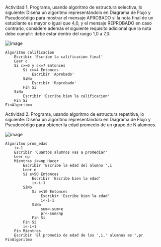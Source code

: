 Actividad 1. Programa, usando algoritmo de estructura selectiva, lo siguiente:
Diseña un algoritmo representándolo en Diagrama de Flujo y Pseudocódigo para mostrar el mensaje APROBADO si la nota final de un estudiante es mayor o igual que 4,0,
y el mensaje REPROBADO en caso contrario, considere además el siguiente requisito adicional que la nota debe cumplir: debe estar dentro del rango 1,0 a 7,0.

![image](https://user-images.githubusercontent.com/68087383/166513815-a30f2ed8-b8c5-4f6e-bb2d-766bf2573a89.png)


```
Algoritmo calificacion
	Escribir 'Escribe la calificacion final'
	Leer c
	Si c>=0 y c<=7 Entonces
		Si c>=4 Entonces
			Escribir 'Aprobado'
		SiNo
			Escribir 'Reprobado'
		Fin Si
	SiNo
		Escribir 'Escribe bien la calificacion'
	Fin Si
FinAlgoritmo
```



Actividad 2. Programa, usando algoritmo de estructura repetitiva, lo siguiente:
Diseña un algoritmo representándolo en Diagrama de Flujo y Pseudocódigo para obtener la edad promedio de un grupo de N alumnos.

![image](https://user-images.githubusercontent.com/68087383/166513923-27da5def-b8b4-4fe1-88d1-aae468c0bb71.png)


```
Algoritmo prom_edad
	i<-1
	Escribir 'Cuantos alumnos vas a promediar'
	Leer np
	Mientras i<=np Hacer
		Escribir 'Escribe la edad del alumno ',i
		Leer e
		Si e>50 Entonces
			Escribir 'Escribe bien la edad'
			i<-i-1
		SiNo
			Si e<10 Entonces
				Escribir 'Escribe bien la edad'
				i<-i-1
			SiNo
				sum<-sum+e
				pr<-sum/np
			Fin Si
		Fin Si
		i<-i+1
	Fin Mientras
	Escribir 'El promedio de edad de los ',i,' alumnos es ',pr
FinAlgoritmo
```
